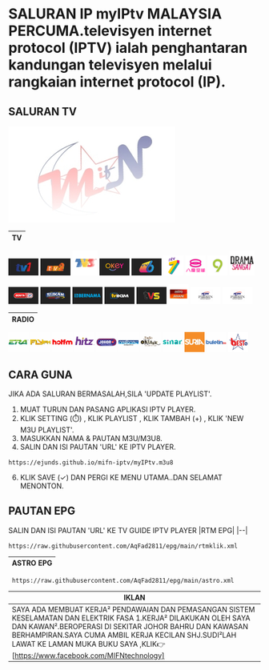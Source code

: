 # SALURAN IP myIPtv MALAYSIA PERCUMA.televisyen internet protocol (IPTV) ialah penghantaran kandungan televisyen melalui rangkaian internet protocol (IP).

## SALURAN TV

[![MIFN](https://github.com/MIFNtechnology/siaranMy/raw/main/logo_mifn.png)](https://github.com/MIFNtechnology/siaranMy/blob/main/logo_mifn.png)

| TV |
|--|

[<img src="https://github.com/MIFNtechnology/siaranMy/raw/main/logo/Tv1.png" alt="Tv1" width="60" />](logo/Tv1.png)
[<img src="https://github.com/MIFNtechnology/siaranMy/raw/main/logo/Tv2.png" alt="Tv2" width="60" />](logo/Tv2.png)
[<img src="https://github.com/MIFNtechnology/siaranMy/raw/main/logo/Tv3.png" alt="Tv3" width="50" />](logo/Tv3.png)
[<img src="https://github.com/MIFNtechnology/siaranMy/raw/main/logo/OkeyTv.png " alt="OkeyTv" width="60" />](logo/OkeyTv.png) 
[<img src="https://github.com/MIFNtechnology/siaranMy/raw/main/logo/Tv6.png" alt="Tv6" width="60" />](logo/Tv6.png)
[<img src="https://github.com/MIFNtechnology/siaranMy/raw/main/logo/DidikTv.png" alt="DidikTv" width="40" />](logo/DidikTv.png)
[<img src="https://github.com/MIFNtechnology/siaranMy/raw/main/logo/8tv.png" alt="8tv" width="40" />](logo/8tv.png)
[<img src="https://github.com/MIFNtechnology/siaranMy/raw/main/logo/Tv9.png" alt="Tv9" width="40" />](logo/Tv9.png)
[<img src="https://github.com/MIFNtechnology/siaranMy/raw/main/logo/DramaSangat.png" alt="DramaSangat" width="50" />](logo/DramaSangat.png)

[<img src="https://github.com/MIFNtechnology/siaranMy/raw/main/logo/BeritaRtm.png " alt="BeritaRtm" width="60" />](logo/BeritaRtm.png)
[<img src="https://github.com/MIFNtechnology/siaranMy/raw/main/logo/SukanRtm.png" alt="SukanRtm" width="60" />](logo/SukamRtm.png)
[<img src="https://github.com/MIFNtechnology/siaranMy/raw/main/logo/Bernama.png" alt="Bernama" width="60" />](logo/Bernama.png)
[<img src="https://github.com/MIFNtechnology/siaranMy/raw/main/logo/TvIkim.png" alt="TvIkim" width="60" />](logo/TvIkim.png)
[<img src="https://github.com/MIFNtechnology/siaranMy/raw/main/logo/Tvs.jpg" alt="Tvs" width="60" />](logo/Tvs.jpg)
[<img src="https://github.com/MIFNtechnology/siaranMy/raw/main/logo/AstroAwani.png" alt="AstroAwani" width="40" />](logo/AstroAwani.png) 
[<img src="https://github.com/MIFNtechnology/siaranMy/raw/main/logo/DewanRakyat.png" alt="DewanRakyat" width="60" />](logo/DewanRakyat.png)
[<img src="https://github.com/MIFNtechnology/siaranMy/raw/main/logo/DewanRakyat.png" alt="DewanNegara" width="60" />](logo/DewanNegara.png)

| RADIO |
|--|

[<img src="https://github.com/MIFNtechnology/siaranMy/raw/main/logo/Era.png" alt="Era" width="40" />](logo/Era.png)
[<img src="https://github.com/MIFNtechnology/siaranMy/raw/main/logo/FlyFm.png" alt="FlyFm" width="40" />](logo/FlyFm.png)
[<img src="https://github.com/MIFNtechnology/siaranMy/raw/main/logo/HotFm.png" alt="HotFm" width="40" />](logo/HotFm.png)
[<img src="https://github.com/MIFNtechnology/siaranMy/raw/main/logo/HitzFm.png" alt="HitzFm" width="40" />](logo/HitzFm.png)
[<img src="https://github.com/MIFNtechnology/siaranMy/raw/main/logo/JohorFm.png" alt="JohorFm" width="40" />](logo/JohorFm.png)
[<img src="https://github.com/MIFNtechnology/siaranMy/raw/main/logo/NasionalFm.png" alt="NasionalFm" width="40" />](logo/NasionalFm.png)
[<img src="https://github.com/MIFNtechnology/siaranMy/raw/main/logo/RadioKlasik.png" alt="RadioKlasik" width="40" />](logo/RadioKlasik.png)
[<img src="https://github.com/MIFNtechnology/siaranMy/raw/main/logo/SinarFm.png" alt="SinarFm" width="40" />](logo/SinarFm.png)
[<img src="https://github.com/MIFNtechnology/siaranMy/raw/main/logo/Suria.png" alt="Suria" width="40" />](logo/Suria.png)
[<img src="https://github.com/MIFNtechnology/siaranMy/raw/main/logo/BuletinFm.png" alt="BuletinFm" width="40" />](logo/BuletinFm.png)
[<img src="https://github.com/MIFNtechnology/siaranMy/raw/main/logo/bestfm.png" alt="bestfm" width="40" />](logo/bestfm.png)

## CARA GUNA
 JIKA ADA SALURAN BERMASALAH,SILA 'UPDATE PLAYLIST'.

1. MUAT TURUN DAN PASANG APLIKASI IPTV PLAYER.
2. KLIK SETTING (⏱️) , KLIK PLAYLIST , KLIK TAMBAH (+) , KLIK 'NEW M3U PLAYLIST'.
3. MASUKKAN NAMA & PAUTAN M3U/M3U8.
4. SALIN DAN ISI PAUTAN 'URL' KE IPTV PLAYER.
~~~
https://ejunds.github.io/mifn-iptv/myIPtv.m3u8
~~~
6. KLIK SAVE (✓) DAN PERGI KE MENU UTAMA..DAN SELAMAT MENONTON.


## PAUTAN EPG
SALIN DAN ISI PAUTAN 'URL' KE TV GUIDE IPTV PLAYER
|RTM EPG|
|--|
~~~
https://raw.githubusercontent.com/AqFad2811/epg/main/rtmklik.xml 
~~~
|ASTRO EPG|
|--|
~~~
 https://raw.githubusercontent.com/AqFad2811/epg/main/astro.xml
~~~


|IKLAN|
|--|
|SAYA ADA MEMBUAT KERJA² PENDAWAIAN DAN PEMASANGAN SISTEM KESELAMATAN DAN ELEKTRIK FASA 1.KERJA² DILAKUKAN OLEH SAYA DAN KAWAN².BEROPERASI DI SEKITAR JOHOR BAHRU DAN KAWASAN BERHAMPIRAN.SAYA CUMA AMBIL KERJA KECILAN SHJ.SUDI²LAH LAWAT KE LAMAN MUKA BUKU SAYA ,KLIK👉<link><url> [https://www.facebook.com/MIFNtechnology] </url>|
